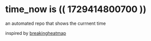 # time_now is (( 1729414800700 ))

an automated repo that shows the currnent time

inspired by [breakingheatmap](https://github.com/breakingheatmap/breakingheatmap)